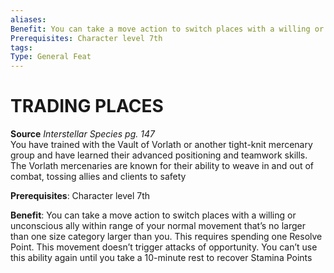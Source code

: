 ```yaml
---
aliases: 
Benefit: You can take a move action to switch places with a willing or unconscious ally within range of your normal movement that’s no larger than one size category larger than you. This requires spending one Resolve Point. This movement doesn’t trigger attacks of opportunity. You can’t use this ability again until you take a 10-minute rest to recover Stamina Points
Prerequisites: Character level 7th
tags: 
Type: General Feat
---
```

# TRADING PLACES
**Source** _Interstellar Species pg. 147_  
You have trained with the Vault of Vorlath or another tight-knit mercenary group and have learned their advanced positioning and teamwork skills. The Vorlath mercenaries are known for their ability to weave in and out of combat, tossing allies and clients to safety

**Prerequisites**: Character level 7th

**Benefit**: You can take a move action to switch places with a willing or unconscious ally within range of your normal movement that’s no larger than one size category larger than you. This requires spending one Resolve Point. This movement doesn’t trigger attacks of opportunity. You can’t use this ability again until you take a 10-minute rest to recover Stamina Points